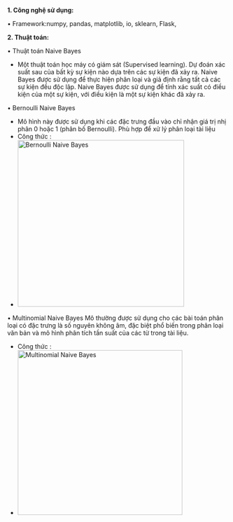 **1. Công nghệ sử dụng:**

• Framework:numpy, pandas, matplotlib, io, sklearn, Flask, 


**2. Thuật toán:**

• Thuật toán Naive Bayes 
  - Một thuật toán học máy có giám sát (Supervised learning). Dự đoán xác suất sau của bất kỳ sự kiện nào dựa trên các sự kiện đã xảy ra. Naive Bayes được sử dụng để thực hiện phân loại và giả định rằng tất cả các sự kiện đều độc lập. Naive Bayes  được sử dụng để tính xác suất có điều kiện của một sự kiện, với điều kiện là một sự kiện khác đã xảy ra.

• Bernoulli Naive Bayes
  - Mô hình này được sử dụng khi các đặc trưng đầu vào chỉ nhận giá trị nhị phân 0 hoặc 1 (phân bố Bernoulli). Phù hợp để xử lý phân loại tài liệu 
  - Công thức : 
  - <img width="380" alt="Bernoulli Naive Bayes" src="https://github.com/user-attachments/assets/db490f19-88d2-4e78-8559-30f698083e57">
  
• Multinomial Naive Bayes
Mô thường được sử dụng cho các bài toán phân loại có đặc trưng là số nguyên không âm, đặc biệt phổ biến trong phân loại văn bản và mô hình phân tích tần suất của các từ trong tài liệu.

  - Công thức : 
  - <img width="376" alt="Multinomial Naive Bayes" src="https://github.com/user-attachments/assets/6e9ae11b-5906-4279-b98b-ca60933d0576">
